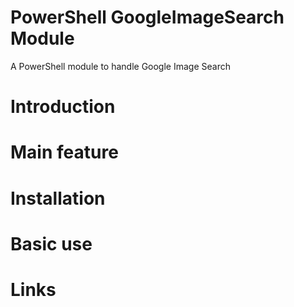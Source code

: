 # PowerShell GoogleImageSearch Module
A PowerShell module to handle Google Image Search

# Introduction

# Main feature

# Installation 

# Basic use

# Links
